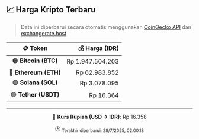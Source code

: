 

<!-- HARGA_KRIPTO -->
## 📈 Harga Kripto Terbaru

> Data ini diperbarui secara otomatis menggunakan [CoinGecko API](https://www.coingecko.com/) dan [exchangerate.host](https://exchangerate.host/)

<div align="center">

| 🪙 Token | 💰 Harga (IDR) |
|:------:|---------------:|
| 🟠 **Bitcoin (BTC)**   | Rp 1.947.504.203 |
| 🔵 **Ethereum (ETH)**  | Rp 62.983.852 |
| 🟣 **Solana (SOL)**    | Rp 3.078.095 |
| 🟢 **Tether (USDT)**   | Rp 16.364 |

---

💱 **Kurs Rupiah (USD → IDR)**: Rp 16.358

🕒 <sub>Terakhir diperbarui: 28/7/2025, 02.00.13</sub>

</div>
<!-- /HARGA_KRIPTO -->